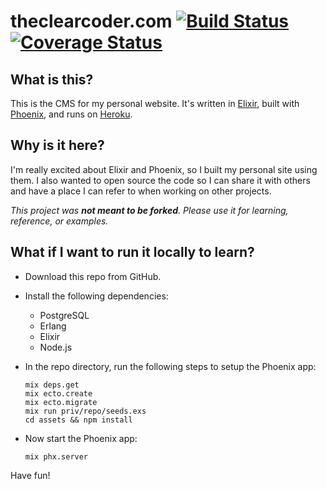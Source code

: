 # theclearcoder.com [![Build Status](https://travis-ci.org/theclearcoder/theclearcoder.com.svg?branch=master)](https://travis-ci.org/theclearcoder/theclearcoder.com) [![Coverage Status](https://coveralls.io/repos/github/theclearcoder/theclearcoder.com/badge.svg)](https://coveralls.io/github/theclearcoder/theclearcoder.com)

## What is this?

This is the CMS for my personal website.  It's written in [Elixir](http://elixir-lang.org), built with [Phoenix](http://www.phoenixframework.org), and runs on [Heroku](https://www.heroku.com/).

## Why is it here?

I'm really excited about Elixir and Phoenix, so I built my personal site using them.  I also wanted to open source the code so I can share it with others and have a place I can refer to when working on other projects.

*This project was **not meant to be forked**.  Please use it for learning, reference, or examples.*

## What if I want to run it locally to learn?

- Download this repo from GitHub.
- Install the following dependencies:
  * PostgreSQL
  * Erlang
  * Elixir
  * Node.js
- In the repo directory, run the following steps to setup the Phoenix app:
  ```
  mix deps.get
  mix ecto.create
  mix ecto.migrate
  mix run priv/repo/seeds.exs
  cd assets && npm install
  ```

- Now start the Phoenix app:

  ```
  mix phx.server
  ```

Have fun!
